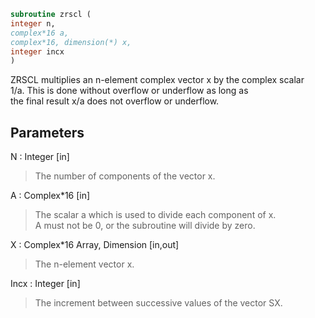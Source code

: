 ```fortran  
subroutine zrscl (  
integer n,  
complex*16 a,  
complex*16, dimension(*) x,  
integer incx  
)  
```  
  
ZRSCL multiplies an n-element complex vector x by the complex scalar  
1/a.  This is done without overflow or underflow as long as  
the final result x/a does not overflow or underflow.  
  
## Parameters  
N : Integer [in]  
> The number of components of the vector x.  
  
A : Complex*16 [in]  
> The scalar a which is used to divide each component of x.  
> A must not be 0, or the subroutine will divide by zero.  
  
X : Complex*16 Array, Dimension [in,out]  
> The n-element vector x.  
  
Incx : Integer [in]  
> The increment between successive values of the vector SX.  
  
